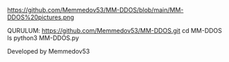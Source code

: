 https://github.com/Memmedov53/MM-DDOS/blob/main/MM-DDOS%20pictures.png

QURULUM:
https://github.com/Memmedov53/MM-DDOS.git
  cd MM-DDOS
  ls
  python3 MM-DDOS.py

  Developed by Memmedov53
